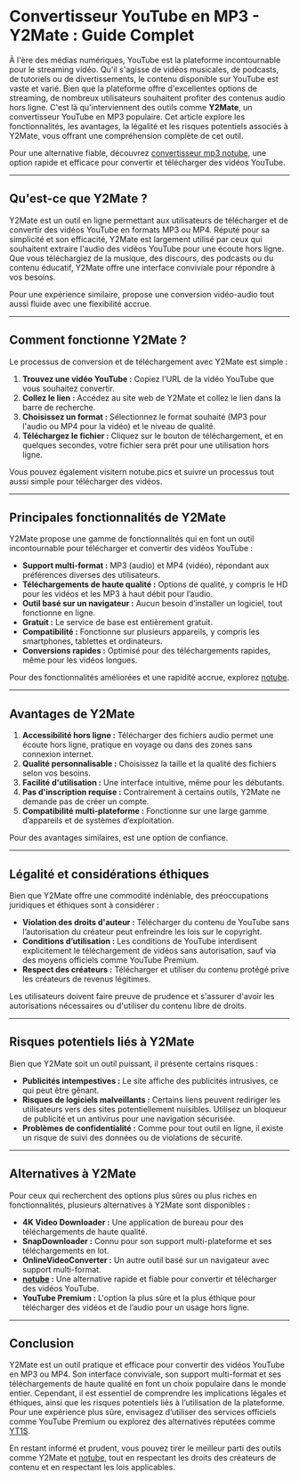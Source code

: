 # Convertisseur YouTube en MP3 - Y2Mate : Guide Complet

À l'ère des médias numériques, YouTube est la plateforme incontournable pour le streaming vidéo. Qu'il s'agisse de vidéos musicales, de podcasts, de tutoriels ou de divertissements, le contenu disponible sur YouTube est vaste et varié. Bien que la plateforme offre d'excellentes options de streaming, de nombreux utilisateurs souhaitent profiter des contenus audio hors ligne. C'est là qu'interviennent des outils comme **Y2Mate**, un convertisseur YouTube en MP3 populaire. Cet article explore les fonctionnalités, les avantages, la légalité et les risques potentiels associés à Y2Mate, vous offrant une compréhension complète de cet outil.

Pour une alternative fiable, découvrez [convertisseur mp3 notube](https://notube.pics/fr), une option rapide et efficace pour convertir et télécharger des vidéos YouTube.

---

## Qu'est-ce que Y2Mate ?

Y2Mate est un outil en ligne permettant aux utilisateurs de télécharger et de convertir des vidéos YouTube en formats MP3 ou MP4. Réputé pour sa simplicité et son efficacité, Y2Mate est largement utilisé par ceux qui souhaitent extraire l'audio des vidéos YouTube pour une écoute hors ligne. Que vous téléchargiez de la musique, des discours, des podcasts ou du contenu éducatif, Y2Mate offre une interface conviviale pour répondre à vos besoins.

Pour une expérience similaire, propose une conversion vidéo-audio tout aussi fluide avec une flexibilité accrue.

---

## Comment fonctionne Y2Mate ?

Le processus de conversion et de téléchargement avec Y2Mate est simple :

1. **Trouvez une vidéo YouTube :** Copiez l'URL de la vidéo YouTube que vous souhaitez convertir.
2. **Collez le lien :** Accédez au site web de Y2Mate et collez le lien dans la barre de recherche.
3. **Choisissez un format :** Sélectionnez le format souhaité (MP3 pour l'audio ou MP4 pour la vidéo) et le niveau de qualité.
4. **Téléchargez le fichier :** Cliquez sur le bouton de téléchargement, et en quelques secondes, votre fichier sera prêt pour une utilisation hors ligne.

Vous pouvez également visitern notube.pics et suivre un processus tout aussi simple pour télécharger des vidéos.

---

## Principales fonctionnalités de Y2Mate

Y2Mate propose une gamme de fonctionnalités qui en font un outil incontournable pour télécharger et convertir des vidéos YouTube :

- **Support multi-format :** MP3 (audio) et MP4 (vidéo), répondant aux préférences diverses des utilisateurs.
- **Téléchargements de haute qualité :** Options de qualité, y compris le HD pour les vidéos et les MP3 à haut débit pour l’audio.
- **Outil basé sur un navigateur :** Aucun besoin d’installer un logiciel, tout fonctionne en ligne.
- **Gratuit :** Le service de base est entièrement gratuit.
- **Compatibilité :** Fonctionne sur plusieurs appareils, y compris les smartphones, tablettes et ordinateurs.
- **Conversions rapides :** Optimisé pour des téléchargements rapides, même pour les vidéos longues.

Pour des fonctionnalités améliorées et une rapidité accrue, explorez [notube](https://notube.pics/fr).

---

## Avantages de Y2Mate

1. **Accessibilité hors ligne :** Télécharger des fichiers audio permet une écoute hors ligne, pratique en voyage ou dans des zones sans connexion internet.
2. **Qualité personnalisable :** Choisissez la taille et la qualité des fichiers selon vos besoins.
3. **Facilité d'utilisation :** Une interface intuitive, même pour les débutants.
4. **Pas d'inscription requise :** Contrairement à certains outils, Y2Mate ne demande pas de créer un compte.
5. **Compatibilité multi-plateforme :** Fonctionne sur une large gamme d’appareils et de systèmes d’exploitation.

Pour des avantages similaires,  est une option de confiance.

---

## Légalité et considérations éthiques

Bien que Y2Mate offre une commodité indéniable, des préoccupations juridiques et éthiques sont à considérer :

- **Violation des droits d'auteur :** Télécharger du contenu de YouTube sans l’autorisation du créateur peut enfreindre les lois sur le copyright.
- **Conditions d’utilisation :** Les conditions de YouTube interdisent explicitement le téléchargement de vidéos sans autorisation, sauf via des moyens officiels comme YouTube Premium.
- **Respect des créateurs :** Télécharger et utiliser du contenu protégé prive les créateurs de revenus légitimes.

Les utilisateurs doivent faire preuve de prudence et s'assurer d'avoir les autorisations nécessaires ou d'utiliser du contenu libre de droits.

---

## Risques potentiels liés à Y2Mate

Bien que Y2Mate soit un outil puissant, il présente certains risques :

- **Publicités intempestives :** Le site affiche des publicités intrusives, ce qui peut être gênant.
- **Risques de logiciels malveillants :** Certains liens peuvent rediriger les utilisateurs vers des sites potentiellement nuisibles. Utilisez un bloqueur de publicité et un antivirus pour une navigation sécurisée.
- **Problèmes de confidentialité :** Comme pour tout outil en ligne, il existe un risque de suivi des données ou de violations de sécurité.

---

## Alternatives à Y2Mate

Pour ceux qui recherchent des options plus sûres ou plus riches en fonctionnalités, plusieurs alternatives à Y2Mate sont disponibles :

- **4K Video Downloader :** Une application de bureau pour des téléchargements de haute qualité.
- **SnapDownloader :** Connu pour son support multi-plateforme et ses téléchargements en lot.
- **OnlineVideoConverter :** Un autre outil basé sur un navigateur avec support multi-format.
- **[notube](https://notube.pics/fr) :** Une alternative rapide et fiable pour convertir et télécharger des vidéos YouTube.
- **YouTube Premium :** L'option la plus sûre et la plus éthique pour télécharger des vidéos et de l’audio pour un usage hors ligne.

---

## Conclusion

Y2Mate est un outil pratique et efficace pour convertir des vidéos YouTube en MP3 ou MP4. Son interface conviviale, son support multi-format et ses téléchargements de haute qualité en font un choix populaire dans le monde entier. Cependant, il est essentiel de comprendre les implications légales et éthiques, ainsi que les risques potentiels liés à l’utilisation de la plateforme. Pour une expérience plus sûre, envisagez d’utiliser des services officiels comme YouTube Premium ou explorez des alternatives réputées comme [YT1S](https://yt1s.land).

En restant informé et prudent, vous pouvez tirer le meilleur parti des outils comme Y2Mate et [notube](notube.pics/fr), tout en respectant les droits des créateurs de contenu et en respectant les lois applicables.
